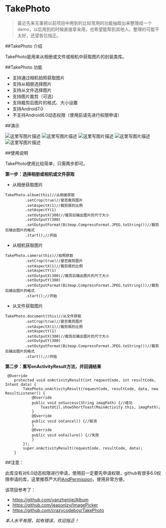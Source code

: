 # TakePhoto

>最近先来无事把以前项目中用到的比较常用的功能抽取出来整理成一个demo，以后用到的时候直接拿来用，也希望能帮到其他人。整理的可能不太好，还望各位指正。

##TakePhoto 介绍

TakePhoto是用来从相册或文件或相机中获取图片的封装类库。

##TakePhoto 功能

 - 支持通过相机拍照获取图片
 - 支持从相册选择图片
 - 支持从文件选择图片
 - 支持图片裁剪（可选）
 - 支持裁剪后图片的格式、大小设置
 - 支持Android7.0
 - 不支持Android6.0动态权限（使用前请先进行权限申请）
 
##演示

![这里写图片描述](http://img.blog.csdn.net/20170711144200514?watermark/2/text/aHR0cDovL2Jsb2cuY3Nkbi5uZXQvY2hlbmdmdTExNg==/font/5a6L5L2T/fontsize/400/fill/I0JBQkFCMA==/dissolve/70/gravity/SouthEast)
![这里写图片描述](http://img.blog.csdn.net/20170707133030703?watermark/2/text/aHR0cDovL2Jsb2cuY3Nkbi5uZXQvY2hlbmdmdTExNg==/font/5a6L5L2T/fontsize/400/fill/I0JBQkFCMA==/dissolve/70/gravity/SouthEast)
![这里写图片描述](http://img.blog.csdn.net/20170711144351957?watermark/2/text/aHR0cDovL2Jsb2cuY3Nkbi5uZXQvY2hlbmdmdTExNg==/font/5a6L5L2T/fontsize/400/fill/I0JBQkFCMA==/dissolve/70/gravity/SouthEast)
![这里写图片描述](http://img.blog.csdn.net/20170711144234292?watermark/2/text/aHR0cDovL2Jsb2cuY3Nkbi5uZXQvY2hlbmdmdTExNg==/font/5a6L5L2T/fontsize/400/fill/I0JBQkFCMA==/dissolve/70/gravity/SouthEast)
![这里写图片描述](http://img.blog.csdn.net/20170707133117711?watermark/2/text/aHR0cDovL2Jsb2cuY3Nkbi5uZXQvY2hlbmdmdTExNg==/font/5a6L5L2T/fontsize/400/fill/I0JBQkFCMA==/dissolve/70/gravity/SouthEast)


##使用说明

TakePhoto使用比较简单，只需两步即可。


**第一步：选择相册或相机或文件获取**

- 从相册获取图片
```
TakePhoto.album(this)//从相册获取
         .setCrop(true)//是否裁剪图片
         .setAspectX(1)//裁剪框的比例
         .setAspectY(1)
         .setOutputX(300)//裁剪后输出图片的尺寸大小
         .setOutputY(300)
         .setOutputFormat(Bitmap.CompressFormat.JPEG.toString())//裁剪后输出图片的格式
         .start();//开始
``` 
 - 从相机获取图片
```
TakePhoto.camera(this)//拍照获取
         .setCrop(true)//是否裁剪图片
         .setAspectX(1)//裁剪框的比例
         .setAspectY(1)
         .setOutputX(300)//裁剪后输出图片的尺寸大小
         .setOutputY(300)
         .setOutputFormat(Bitmap.CompressFormat.JPEG.toString())//裁剪后输出图片的格式
         .start();//开始
```
 - 从文件获取图片
```
TakePhoto.document(this)//从文件获取
         .setCrop(true)//是否裁剪图片
         .setAspectX(1)//裁剪框的比例
         .setAspectY(1)
         .setOutputX(300)//裁剪后输出图片的尺寸大小
         .setOutputY(300)
         .setOutputFormat(Bitmap.CompressFormat.JPEG.toString())//裁剪后输出图片的格式
         .start();//开始
```
**第二步：重写onActivityResult方法，并回调结果**
```
 @Override
    protected void onActivityResult(int requestCode, int resultCode, Intent data) {
        TakePhoto.onActivityResult(requestCode, resultCode, data, new ResultListener() {
            @Override
            public void onSuccess(String imagPath) {//成功
                ToastUtil.showShortToast(MainActivity.this, imagPath);
            }
            @Override
            public void onCancel() {//取消
            }
            @Override
            public void onFailure() {//失败
            }
        });
        super.onActivityResult(requestCode, resultCode, data);
    }
```

##注意：

此库没有对6.0动态权限进行申请，使用前一定要先申请权限，github有很多6.0权限申请的库，这里推荐严大的[AndPermission](https://github.com/yanzhenjie/AndPermission)，使用非常方便。


该项目参考了：

 - https://github.com/yanzhenjie/Album
 - https://github.com/jeasonlzy/ImagePicker
 - https://github.com/crazycodeboy/TakePhoto

*本人水平有限，如有错误，欢迎指正！*







